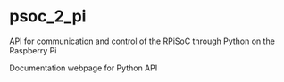 psoc_2_pi
=========

API for communication and control of the RPiSoC through Python on the Raspberry Pi

Documentation webpage for Python API
